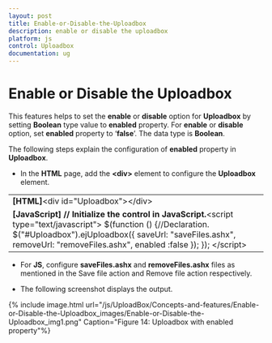 ```yaml
---
layout: post
title: Enable-or-Disable-the-Uploadbox
description: enable or disable the uploadbox 
platform: js
control: Uploadbox
documentation: ug
---
```


# Enable or Disable the Uploadbox 

This features helps to set the **enable** or **disable** option for **Uploadbox** by setting **Boolean** type value to **enabled** property. For **enable** or **disable** option, set **enabled** property to ‘**false**’. The data type is **Boolean**.

The following steps explain the configuration of **enabled** property in **Uploadbox**. 

* In the **HTML** page, add the **&lt;div&gt;** element to configure the **Uploadbox** element.



<table>
<tr>
<td>
<b>[HTML]</b>&lt;div id="Uploadbox"&gt;&lt;/div&gt;</td></tr>
<tr>
<td>
<b>[JavaScript]</b>  <b>// Initialize the control in JavaScript.</b>&lt;script type="text/javascript"&gt;        $(function () {//Declaration.            $("#Uploadbox").ejUploadbox({                saveUrl: "saveFiles.ashx",                removeUrl: "removeFiles.ashx",                enabled :false            });         });    &lt;/script&gt;</td></tr>
</table>


* For **JS**, configure **saveFiles.ashx** and **removeFiles.ashx** files as mentioned in the Save file action and Remove file action respectively.

* The following screenshot displays the output.

{% include image.html url="/js/UploadBox/Concepts-and-features/Enable-or-Disable-the-Uploadbox_images/Enable-or-Disable-the-Uploadbox_img1.png" Caption="Figure 14: Uploadbox with enabled property"%}

